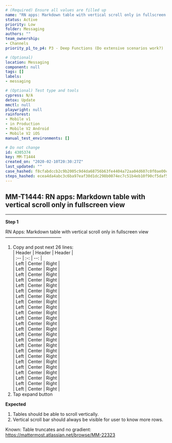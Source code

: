 ```yaml
---
# (Required) Ensure all values are filled up
name: "RN apps: Markdown table with vertical scroll only in fullscreen view"
status: Active
priority: Low
folder: Messaging
authors: ""
team_ownership: 
- Channels
priority_p1_to_p4: P3 - Deep Functions (Do extensive scenarios work?)

# (Optional)
location: Messaging
component: null
tags: []
labels: 
- messaging

# (Optional) Test type and tools
cypress: N/A
detox: Update
mmctl: null
playwright: null
rainforest: 
- Mobile v1
- in Production
- Mobile V2 Android
- Mobile V2 iOS
manual_test_environments: []

# Do not change
id: 4305374
key: MM-T1444
created_on: "2020-02-10T20:30:27Z"
last_updated: ""
case_hashed: f8cfabdccb2c9b2005c9d4da68756b63fe4404a72aa04d607c0f0ae00c37f84921bdce2b112ef84348a68809e6362805
steps_hashed: ecea4da4abc3c6ba97eaf30d1dc298b0074ec7c51b4eb10f90cf5daf56041ab67dee6f5977f98c365b70bf7759e6b0c5
---
```


<!-- (Auto-generated) Based on frontmatter's "key" and "name" -->

## MM-T1444: RN apps: Markdown table with vertical scroll only in fullscreen view

---

**Step 1**

RN Apps: Markdown table with vertical scroll only in fullscreen view\
–––––––––––––––––––––––––

1. Copy and post next 26 lines:
   \
   \| Header | Header | Header |\
   \| :-- | :-: | --: |\
   \| Left | Center | Right |\
   \| Left | Center | Right |\
   \| Left | Center | Right |\
   \| Left | Center | Right |\
   \| Left | Center | Right |\
   \| Left | Center | Right |\
   \| Left | Center | Right |\
   \| Left | Center | Right |\
   \| Left | Center | Right |\
   \| Left | Center | Right |\
   \| Left | Center | Right |\
   \| Left | Center | Right |\
   \| Left | Center | Right |\
   \| Left | Center | Right |\
   \| Left | Center | Right |\
   \| Left | Center | Right |\
   \| Left | Center | Right |\
   \| Left | Center | Right |\
   \| Left | Center | Right |\
   \| Left | Center | Right |\
   \| Left | Center | Right |\
   \| Left | Center | Right |\
   \| Left | Center | Right |\
   \| Left | Center | Right |
2. Tap expand button

**Expected**

1. Tables should be able to scroll vertically.
2. Vertical scroll bar should always be visible for user to know more rows.

Known: Table truncates and no gradient: <https://mattermost.atlassian.net/browse/MM-22323>
